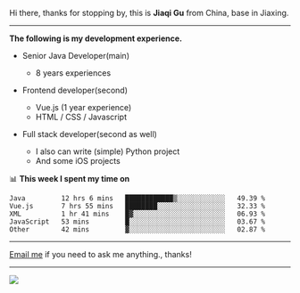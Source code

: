 Hi there, thanks for stopping by, this is **Jiaqi Gu** from China, base in Jiaxing.

---

**The following is my development experience.**

- Senior Java Developer(main)
  - 8 years experiences

- Frontend developer(second)
  - Vue.js (1 year experience)
  - HTML / CSS / Javascript
  
- Full stack developer(second as well)
  - I also can write (simple) Python project
  - And some iOS projects

📊 **This week I spent my time on**
<!--START_SECTION:waka-->
```text
Java         12 hrs 6 mins   ████████████▒░░░░░░░░░░░░   49.39 % 
Vue.js       7 hrs 55 mins   ████████░░░░░░░░░░░░░░░░░   32.33 % 
XML          1 hr 41 mins    █▓░░░░░░░░░░░░░░░░░░░░░░░   06.93 % 
JavaScript   53 mins         █░░░░░░░░░░░░░░░░░░░░░░░░   03.67 % 
Other        42 mins         ▓░░░░░░░░░░░░░░░░░░░░░░░░   02.87 % 
```
<!--END_SECTION:waka-->

---

[Email me](mailto:droidqw@gmail.com?subject=Hiring_from_GitHub) if you need to ask me anything., thanks!

---

![]( https://visitor-badge.glitch.me/badge?page_id=githubgujiaqi)
